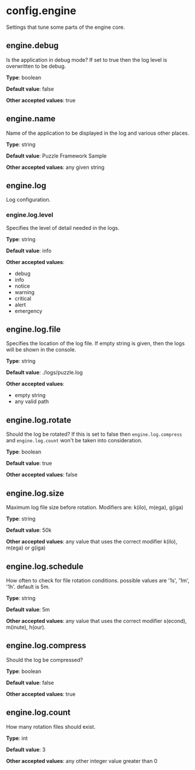 # config.engine

Settings that tune some parts of the engine core.

## engine.debug

Is the application in debug mode? If set to true then the log level is overwritten to be debug.

**Type**: boolean

**Default value**: false

**Other accepted values**: true

## engine.name

Name of the application to be displayed in the log and various other places.

**Type**: string

**Default value**: Puzzle Framework Sample

**Other accepted values**: any given string

## engine.log

Log configuration.

### engine.log.level

Specifies the level of detail needed in the logs.

**Type**: string

**Default value**: info

**Other accepted values**: 

  * debug
  * info
  * notice
  * warning
  * critical
  * alert
  * emergency


## engine.log.file

Specifies the location of the log file. If empty string is given, then the logs will be shown in the console.

**Type**: string

**Default value**: ./logs/puzzle.log

**Other accepted values**: 

  * empty string
  * any valid path
  
## engine.log.rotate

Should the log be rotated? If this is set to false then `engine.log.compress` and `engine.log.count` won't be taken
into consideration.

**Type**: boolean

**Default value**: true

**Other accepted values**: false

## engine.log.size

Maximum log file size before rotation. Modifiers are: k(ilo), m(ega), g(iga)

**Type**: string

**Default value**: 50k

**Other accepted values**: any value that uses the correct modifier k(ilo), m(ega) or g(iga)

## engine.log.schedule

How often to check for file rotation conditions. possible values are '1s', '1m', '1h'. default is 5m.

**Type**: string

**Default value**: 5m

**Other accepted values**: any value that uses the correct modifier s(econd), m(inute), h(our). 
  
## engine.log.compress

Should the log be compressed?

**Type**: boolean

**Default value**: false

**Other accepted values**: true

## engine.log.count

How many rotation files should exist.

**Type**: int

**Default value**: 3

**Other accepted values**: any other integer value greater than 0


